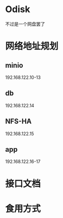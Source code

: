 # Odisk
不过是一个网盘罢了
# 网络地址规划
## minio
192.168.122.10-13
## db
192.168.122.14
## NFS-HA
192.168.122.15
## app
192.168.122.16-17
# 接口文档
# 食用方式